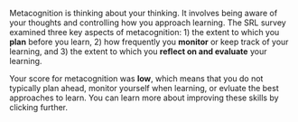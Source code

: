 Metacognition is thinking about your thinking. It involves being aware of your thoughts and controlling how you approach learning. The SRL survey examined three key aspects of metacognition: 1) the extent to which you **plan** before you learn, 2) how frequently you **monitor** or keep track of your learning, and 3) the extent to which you **reflect on and evaluate** your learning. 

Your score for metacognition was **low**, which means that you do not typically plan ahead, monitor yourself when learning, or evluate the best approaches to learn. You can learn more about improving these skills by clicking further. 

